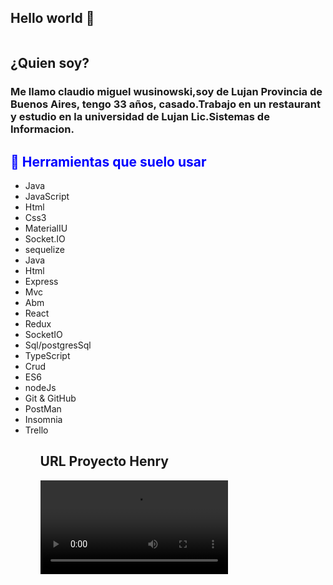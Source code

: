 ## Hello world 👋

<img style="margin:auto"  src="https://www.bdigital.co.nz/wp-content/uploads/2019/07/Graphic-workstation.gif" alt=""/>

<h2> ¿Quien soy?  </h2>

<h3>  Me llamo claudio miguel wusinowski,soy de Lujan Provincia de Buenos  Aires, tengo 33 años, casado.Trabajo en un restaurant y estudio en la universidad de Lujan Lic.Sistemas de Informacion.</h3>

<h2 style="color:blue">&#128588; Herramientas que suelo usar</h2>
<ul>
    <li>Java</li>
    <li>JavaScript</li>
    <li>Html</li>
    <li>Css3</li>
    <li>MaterialIU</li>
    <li>Socket.IO</li>
    <li>sequelize</li>
    <li>Java</li>
    <li>Html</li>
    <li>Express</li>
    <li>Mvc</li>
    <li>Abm</li>
    <li>React</li>
    <li>Redux</li>
    <li>SocketIO</li>
    <li>Sql/postgresSql</li>
    <li>TypeScript</li>
    <li>Crud</li>
    <li>ES6</li>
    <li>nodeJs</li>
    <li>Git & GitHub</li>
    <li>PostMan</li>
    <li>Insomnia</li>
    <li>Trello</li>
<ul>
   
<h2>URL Proyecto Henry</h2>
       <video src="https://youtu.be/9vDOx6g_KQI" alt=""/>    
<!--
Hola
**claudioCMW/claudioCMW** is a ✨ _special_ ✨ repository because its `README.md` (this file) appears on your GitHub profile.

Here are some ideas to get you started:

- 🔭 I’m currently working on ...
- 🌱 I’m currently learning ...
- 👯 I’m looking to collaborate on ...
- 🤔 I’m looking for help with ...
- 💬 Ask me about ...
- 📫 How to reach me: ...
- 😄 Pronouns: ...
- ⚡ Fun fact: ...
  -->
  .

